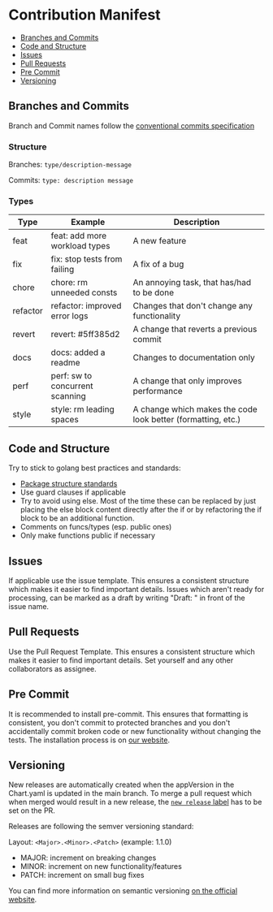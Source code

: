 # Contribution Manifest

- [Branches and Commits](#branches-and-commits)
- [Code and Structure](#code-and-structure)
- [Issues](#issues)
- [Pull Requests](#pull-requests)
- [Pre Commit](#pre-commit)
- [Versioning](#versioning)

## Branches and Commits

Branch and Commit names follow the [conventional commits specification](https://www.conventionalcommits.org/en/v1.0.0/)

### Structure

Branches:
`type/description-message`

Commits:
`type: description message`

### Types

| Type     | Example                         | Description                                                  |
| -------- | ------------------------------- | ------------------------------------------------------------ |
| feat     | feat: add more workload types   | A new feature                                                |
| fix      | fix: stop tests from failing    | A fix of a bug                                               |
| chore    | chore: rm unneeded consts       | An annoying task, that has/had to be done                    |
| refactor | refactor: improved error logs   | Changes that don't change any functionality                  |
| revert   | revert: #5ff385d2               | A change that reverts a previous commit                      |
| docs     | docs: added a readme            | Changes to documentation only                                |
| perf     | perf: sw to concurrent scanning | A change that only improves performance                      |
| style    | style: rm leading spaces        | A change which makes the code look better (formatting, etc.) |

## Code and Structure

Try to stick to golang best practices and standards:

<!-- keep this list updated every time someone opens a pr with best practice issues  -->

- [Package structure standards](https://github.com/golang-standards/project-layout)
- Use guard clauses if applicable
- Try to avoid using else. Most of the time these can be replaced by just placing the else block content directly after the if or by refactoring the if block to be an additional function.
- Comments on funcs/types (esp. public ones)
- Only make functions public if necessary

## Issues

If applicable use the issue template.
This ensures a consistent structure which makes it easier to find important details.
Issues which aren't ready for processing, can be marked as a draft by writing "Draft: " in front of the issue name.

## Pull Requests

Use the Pull Request Template.
This ensures a consistent structure which makes it easier to find important details.
Set yourself and any other collaborators as assignee.

## Pre Commit

It is recommended to install pre-commit.
This ensures that formatting is consistent, you don't commit to protected branches and you don't accidentally commit broken code or new functionality without changing the tests.
The installation process is on [our website](https://caas-team.github.io/GoKubeDownscaler/guides/developing#setting-up-pre-commit).

## Versioning

New releases are automatically created when the appVersion in the Chart.yaml is updated in the main branch. To merge a pull request which when merged would result in a new release, the [`new release` label](https://github.com/caas-team/GoKubeDownscaler/labels/new%20release) has to be set on the PR.

Releases are following the semver versioning standard:

Layout: `<Major>.<Minor>.<Patch>` (example: 1.1.0)

- MAJOR: increment on breaking changes
- MINOR: increment on new functionality/features
- PATCH: increment on small bug fixes

You can find more information on semantic versioning [on the official website](https://semver.org/).
